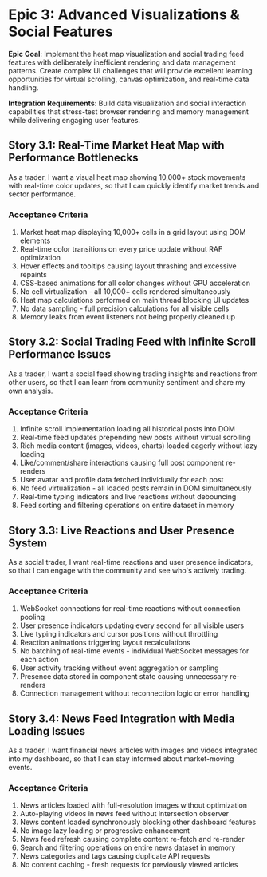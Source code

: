 # Epic 3: Advanced Visualizations & Social Features

**Epic Goal**: Implement the heat map visualization and social trading feed features with deliberately inefficient rendering and data management patterns. Create complex UI challenges that will provide excellent learning opportunities for virtual scrolling, canvas optimization, and real-time data handling.

**Integration Requirements**: Build data visualization and social interaction capabilities that stress-test browser rendering and memory management while delivering engaging user features.

## Story 3.1: Real-Time Market Heat Map with Performance Bottlenecks

As a trader,
I want a visual heat map showing 10,000+ stock movements with real-time color updates,
so that I can quickly identify market trends and sector performance.

### Acceptance Criteria
1. Market heat map displaying 10,000+ cells in a grid layout using DOM elements
2. Real-time color transitions on every price update without RAF optimization
3. Hover effects and tooltips causing layout thrashing and excessive repaints
4. CSS-based animations for all color changes without GPU acceleration
5. No cell virtualization - all 10,000+ cells rendered simultaneously
6. Heat map calculations performed on main thread blocking UI updates
7. No data sampling - full precision calculations for all visible cells
8. Memory leaks from event listeners not being properly cleaned up

## Story 3.2: Social Trading Feed with Infinite Scroll Performance Issues

As a trader,
I want a social feed showing trading insights and reactions from other users,
so that I can learn from community sentiment and share my own analysis.

### Acceptance Criteria
1. Infinite scroll implementation loading all historical posts into DOM
2. Real-time feed updates prepending new posts without virtual scrolling
3. Rich media content (images, videos, charts) loaded eagerly without lazy loading
4. Like/comment/share interactions causing full post component re-renders
5. User avatar and profile data fetched individually for each post
6. No feed virtualization - all loaded posts remain in DOM simultaneously
7. Real-time typing indicators and live reactions without debouncing
8. Feed sorting and filtering operations on entire dataset in memory

## Story 3.3: Live Reactions and User Presence System

As a social trader,
I want real-time reactions and user presence indicators,
so that I can engage with the community and see who's actively trading.

### Acceptance Criteria
1. WebSocket connections for real-time reactions without connection pooling
2. User presence indicators updating every second for all visible users
3. Live typing indicators and cursor positions without throttling
4. Reaction animations triggering layout recalculations
5. No batching of real-time events - individual WebSocket messages for each action
6. User activity tracking without event aggregation or sampling
7. Presence data stored in component state causing unnecessary re-renders
8. Connection management without reconnection logic or error handling

## Story 3.4: News Feed Integration with Media Loading Issues

As a trader,
I want financial news articles with images and videos integrated into my dashboard,
so that I can stay informed about market-moving events.

### Acceptance Criteria
1. News articles loaded with full-resolution images without optimization
2. Auto-playing videos in news feed without intersection observer
3. News content loaded synchronously blocking other dashboard features
4. No image lazy loading or progressive enhancement
5. News feed refresh causing complete content re-fetch and re-render
6. Search and filtering operations on entire news dataset in memory
7. News categories and tags causing duplicate API requests
8. No content caching - fresh requests for previously viewed articles
